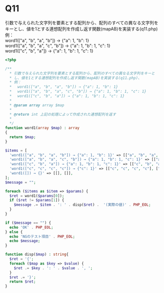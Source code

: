 # Q11
引数で与えられた文字列を要素とする配列から、配列のすべての異なる文字列をキーとし、値を1とする連想配列を作成し返す関数(mapAB)を実装する(q11.php)
例：  
 word1(["a", "b", "a", "b"]) → {"a": 1, "b": 1}  
 word1(["a", "b", "a", "c", "b"]) → {"a": 1, "b": 1, "c": 1}  
 word1(["c", "b", "a"]) → {"a": 1, "b": 1, "c": 1}

``` php
<?php

/**
  * 引数で与えられた文字列を要素とする配列から、配列のすべての異なる文字列をキーと
  * し、値を1とする連想配列を作成し返す関数(mapAB)を実装する(q11.php)、
  * 例：
  * 　word1(["a", "b", "a", "b"]) → {"a": 1, "b": 1}
  * 　word1(["a", "b", "a", "c", "b"]) → {"a": 1, "b": 1, "c": 1}
  * 　word1(["c", "b", "a"]) → {"a": 1, "b": 1, "c": 1}
  *
  * @param array array $map
  * 
  * @return int 上記の処理によって作成された連想配列を返す
  * 
  */
function word1(array $map) : array
{
  return $map;
}

$items = [
  'word1(["a", "b", "a", "b"]) → {"a": 1, "b": 1}' => [["a", "b", "a", "b"], ["a"=>1, "b"=>1]],
  'word1(["a", "b", "a", "c", "b"]) → {"a": 1, "b": 1, "c": 1}' => [["a", "b", "a", "c", "b"], ["a"=>1, "b"=>1, "c"=>1]],
  'word1(["c", "b", "a"]) → {"a": 1, "b": 1, "c": 1}' => [["c", "b", "a"], ["a"=>1, "b"=>1, "c"=>1]],
  'word1(["c", "c", "c", "c"]) → {"c": 1}' => [["c", "c", "c", "c"], ["c"=>1]],
  'word1([]) → {}' => [[], []],
];
$message = "";

foreach ($items as $item => $params) {
  $ret = word1($params[0]);
  if ($ret != $params[1]) {
    $message .= $item . ': ' . disp($ret) .  '(実際の値)' . PHP_EOL;
  }
}

if ($message == "") {
  echo 'OK' . PHP_EOL;
} else {
  echo 'NGのテスト項目' . PHP_EOL;
  echo $message;
}

function disp($map) : string{
  $ret = '{';
  foreach ($map as $key => $value) {
    $ret .= $key . ': ' . $value . ', ';
  }
  $ret .= '}';
  return $ret;
}
```